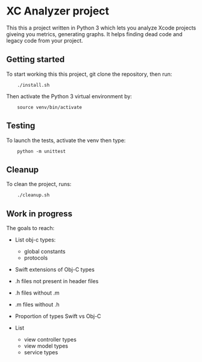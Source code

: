 # XC Analyzer project

This this a project written in Python 3 which lets you analyze Xcode projects giveing you metrics, generating graphs. It helps finding dead code and legacy code from your project.

## Getting started

To start working this this project, git clone the repository, then run:

        ./install.sh

Then activate the Python 3 virtual environment by:

        source venv/bin/activate

## Testing

To launch the tests, activate the venv then type:

        python -m unittest

## Cleanup

To clean the project, runs:

        ./cleanup.sh

## Work in progress

The goals to reach:

- List obj-c types:
  - global constants
  - protocols

- Swift extensions of Obj-C types

- .h files not present in header files

- .h files without .m
- .m files without .h

- Proportion of types Swift vs Obj-C

- List
  - view controller types
  - view model types
  - service types